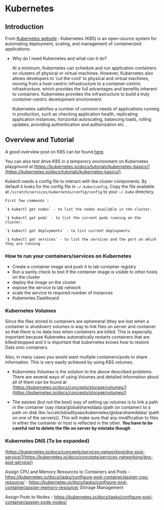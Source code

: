 # Kubernetes

## Introduction

From [Kubernetes website](https://kubernetes.io/) :  Kubernetes (K8S) is an open-source system for automating deployment, scaling, and management of
containerized applications.

* Why do I need Kubernetes and what can it do?

    At a minimum, Kubernetes can schedule and run application containers on clusters of physical or virtual machines. However, Kubernetes also allows 
    developers to ‘cut the cord’ to physical and virtual machines, moving from a host-centric infrastructure to a container-centric infrastructure, 
    which provides the full advantages and benefits inherent to containers. Kubernetes provides the infrastructure to build a truly container-centric
    development environment.

    Kubernetes satisfies a number of common needs of applications running in production, such as checking application health, replicating application 
    instances, horizontal autoscaling, balancing loads, rolling updates, providing authentication and authorization etc .

## Overview and Tutorial

A good overview  post on K8S can be found  [here](https://deis.com/blog/2016/kubernetes-overview-pt-1/). 

You can also test drive K8S in a temporory environment on Kubernetes playground at [https://kubernetes.io/docs/tutorials/kubernetes-basics/](https://kubernetes.io/docs/tutorials/kubernetes-basics/).

Kubectl needs a config file to interact with the cluster components. By default it looks for the config file in `~/.kube/config`. Copy the file available at `/scratch/services/kubernetes/config/config` to your `~/.kube` directory. 

    First few commands : 

    `$ kubectl get nodes` - to list the nodes available in the cluster.
    
    `$ kubectl get pods` - to list the current pods running on the cluster.

    `$ kubectl get deployments` - to list current deployments

    `$ kubectl get services` - to list the services and the port on which they are running

### How to run your containers/services on Kubernetes

* Create a container image and push it to lab container registry  
* Run a sanity check  to test if the container image is visible to other hosts on the cluster
* deploy the image on the cluster
* expose the service to lab network
* scale the service to required number of instances
* Kuberentes Dashboard

### Kubernetes Volumes

Since the files stored in containers are ephemeral (they are lost when a container is shutdown) volumes is way to link files on server and container so that there is no data loss when containers are killed. This is especially important because Kubenetes automatically restarts containers that are killed/stopped and it is important that kubernetes knows how to restore Data onto containers.

Also, in many cases you would want multiple containers/pods to share information. This is very easily achieved by using K8S volumes.

* Kubernetes Volumes is the solution to the above described problems. There are several ways of using Volumes and detailed information about all of them can be found at [https://kubernetes.io/docs/concepts/storage/volumes/](https://kubernetes.io/docs/concepts/storage/volumes/)

* The easiest (but not the best) way of setting up volumes is to link a path in the container (say /data/globalshareddata (path on container) to a path on disk like /scratchd/adityaas/kubernetes/globarshareddata/ (path on one of the servers)). This will make sure that any modification to files in either the container or host is reflected in the other. **You have to be careful not to delete the file on server by mistake though** 

### Kubernetes DNS (To be expanded)
[https://kubernetes.io/docs/concepts/services-networking/dns-pod-service/](https://kubernetes.io/docs/concepts/services-networking/dns-pod-service/)


Assign CPU and Memory Resources to Containers and Pods
    - https://kubernetes.io/docs/tasks/configure-pod-container/assign-cpu-resource/
    - https://kubernetes.io/docs/tasks/configure-pod-container/assign-memory-resource/
Storage Management

Assign Pods to Nodes
    - https://kubernetes.io/docs/tasks/configure-pod-container/assign-pods-nodes/

